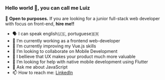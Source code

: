 ### Hello world 👋, you can call me Luiz


  🤝 **Open to purposes.** If you are looking for a junior full-stack web developer with focus on front-end, __hire me!!__ 


- 🗣️ I can speak english🇺🇸, portuguese🇧🇷
- 🔭 I’m currently working as a frontend web-developer
- 🌱 I’m currently improving my Vue.js skills
- 👯 I’m looking to collaborate on Mobile Development
- 📱 I bellieve that UX makes your product much more valuable
- 🤔 I’m looking for help with native mobile development using Flutter
- 💬 Ask me about JavaScript
- 📫 How to reach me: [LinkedIn](https://www.linkedin.com/in/luiz-fran%C3%A7a-057060115/)

